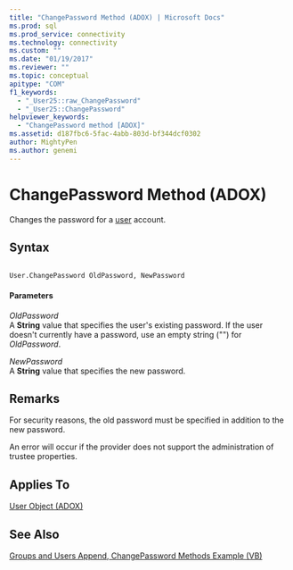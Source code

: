 ```yaml
---
title: "ChangePassword Method (ADOX) | Microsoft Docs"
ms.prod: sql
ms.prod_service: connectivity
ms.technology: connectivity
ms.custom: ""
ms.date: "01/19/2017"
ms.reviewer: ""
ms.topic: conceptual
apitype: "COM"
f1_keywords: 
  - "_User25::raw_ChangePassword"
  - "_User25::ChangePassword"
helpviewer_keywords: 
  - "ChangePassword method [ADOX]"
ms.assetid: d187fbc6-5fac-4abb-803d-bf344dcf0302
author: MightyPen
ms.author: genemi
---
```

# ChangePassword Method (ADOX)
Changes the password for a [user](../../../ado/reference/adox-api/user-object-adox.md) account.  
  
## Syntax  
  
```  
  
User.ChangePassword OldPassword, NewPassword  
```  
  
#### Parameters  
 *OldPassword*  
 A **String** value that specifies the user's existing password. If the user doesn't currently have a password, use an empty string ("") for *OldPassword*.  
  
 *NewPassword*  
 A **String** value that specifies the new password.  
  
## Remarks  
 For security reasons, the old password must be specified in addition to the new password.  
  
 An error will occur if the provider does not support the administration of trustee properties.  
  
## Applies To  
 [User Object (ADOX)](../../../ado/reference/adox-api/user-object-adox.md)  
  
## See Also  
 [Groups and Users Append, ChangePassword Methods Example (VB)](../../../ado/reference/adox-api/groups-and-users-append-changepassword-methods-example-vb.md)

